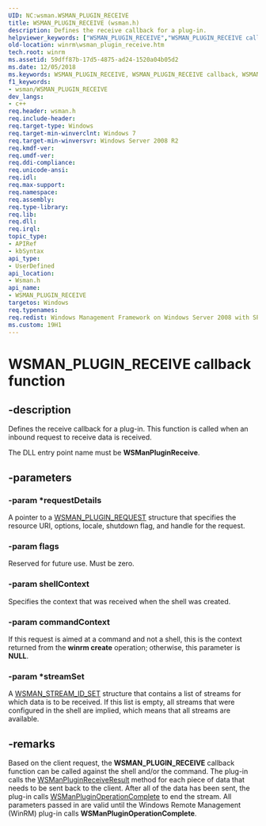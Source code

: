 ```yaml
---
UID: NC:wsman.WSMAN_PLUGIN_RECEIVE
title: WSMAN_PLUGIN_RECEIVE (wsman.h)
description: Defines the receive callback for a plug-in.helpviewer_keywords: ["WSMAN_PLUGIN_RECEIVE","WSMAN_PLUGIN_RECEIVE callback","WSMAN_PLUGIN_RECEIVE callback function [Windows Remote Management]","WSManPluginReceive","winrm.wsman_plugin_receive","wsman/WSMAN_PLUGIN_RECEIVE"]
old-location: winrm\wsman_plugin_receive.htm
tech.root: winrm
ms.assetid: 59dff87b-17d5-4875-ad24-1520a04b05d2
ms.date: 12/05/2018
ms.keywords: WSMAN_PLUGIN_RECEIVE, WSMAN_PLUGIN_RECEIVE callback, WSMAN_PLUGIN_RECEIVE callback function [Windows Remote Management], WSManPluginReceive, winrm.wsman_plugin_receive, wsman/WSMAN_PLUGIN_RECEIVE
f1_keywords:
- wsman/WSMAN_PLUGIN_RECEIVE
dev_langs:
- c++
req.header: wsman.h
req.include-header: 
req.target-type: Windows
req.target-min-winverclnt: Windows 7
req.target-min-winversvr: Windows Server 2008 R2
req.kmdf-ver: 
req.umdf-ver: 
req.ddi-compliance: 
req.unicode-ansi: 
req.idl: 
req.max-support: 
req.namespace: 
req.assembly: 
req.type-library: 
req.lib: 
req.dll: 
req.irql: 
topic_type:
- APIRef
- kbSyntax
api_type:
- UserDefined
api_location:
- Wsman.h
api_name:
- WSMAN_PLUGIN_RECEIVE
targetos: Windows
req.typenames: 
req.redist: Windows Management Framework on Windows Server 2008 with SP2, Windows Vista with SP1, and Windows Vista with SP2
ms.custom: 19H1
---
```


# WSMAN_PLUGIN_RECEIVE callback function


## -description


Defines the receive callback for a plug-in. This function is called when an inbound request to receive data is received.

The DLL entry point name must be <b>WSManPluginReceive</b>.


## -parameters




### -param *requestDetails

A pointer to a <a href="https://docs.microsoft.com/windows/desktop/api/wsman/ns-wsman-wsman_plugin_request">WSMAN_PLUGIN_REQUEST</a> structure that specifies the resource URI, options, locale, shutdown flag, and handle for the request.


### -param flags

Reserved for future use. Must be zero.


### -param shellContext

Specifies the context that was received when the shell was created.


### -param commandContext

If this request is aimed at a command and not a shell, this is the context returned from the <b>winrm create</b> operation;  otherwise, this parameter is <b>NULL</b>.


### -param *streamSet

A <a href="https://docs.microsoft.com/windows/desktop/api/wsman/ns-wsman-wsman_stream_id_set">WSMAN_STREAM_ID_SET</a> structure that contains a list of streams for which  data is to be received.  If this list is empty, all streams that were configured in the shell are implied, which means  that all streams are available.


## -remarks



Based on the client request, the <b>WSMAN_PLUGIN_RECEIVE</b> callback function can be called against the shell and/or the command. The plug-in calls the <a href="https://docs.microsoft.com/windows/desktop/api/wsman/nf-wsman-wsmanpluginreceiveresult">WSManPluginReceiveResult</a> method for each piece of data that needs to be sent back to the client. After all of the data has been sent, the plug-in calls <a href="https://docs.microsoft.com/windows/desktop/api/wsman/nf-wsman-wsmanpluginoperationcomplete">WSManPluginOperationComplete</a> to end the stream. All parameters passed in are valid until the Windows Remote Management (WinRM) plug-in calls <b>WSManPluginOperationComplete</b>.




